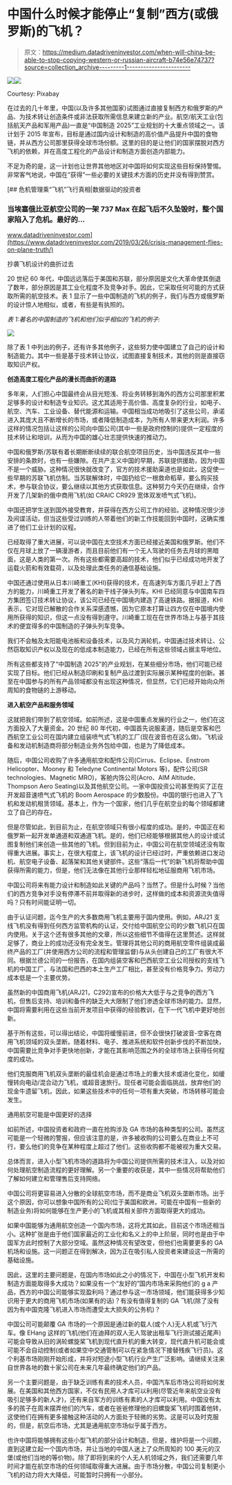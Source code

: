 # 中国什么时候才能停止“复制”西方(或俄罗斯)的飞机？

> 原文：<https://medium.datadriveninvestor.com/when-will-china-be-able-to-stop-copying-western-or-russian-aircraft-b74e56e74737?source=collection_archive---------1----------------------->

[![](img/cd4a62933c5e6a54da6e71415fd0a768.png)](http://www.track.datadriveninvestor.com/1B9E)![](img/02fd266236e90867f754253d59fb74da.png)

Courtesy: Pixabay

在过去的几十年里，中国(以及许多其他国家)试图通过直接复制西方和俄罗斯的产品、为技术转让创造条件或非法获取所需信息来建立新的产业。航空/航天工业(包括航天产品和军用产品)一直是“中国制造 2025”工业规划的十大重点领域之一。该计划于 2015 年宣布，目标是通过国内设计和制造的高价值产品提升中国的食物链，并从西方公司那里获得全球市场份额。这里的目的是让他们的国家摆脱对西方飞机的依赖，并在高度工程化的产品设计和制造方面创造内部能力。

不足为奇的是，这一计划也让世界其他地区对中国将如何实现这些目标保持警惕。非常客气地说，中国在“获得”一些必要的关键技术方面的历史并没有得到赞赏。

[](https://www.datadriveninvestor.com/2019/03/26/crisis-management-flies-on-plane-truth/) [## 危机管理乘“飞机”飞行真相|数据驱动的投资者

### 当埃塞俄比亚航空公司的一架 737 Max 在起飞后不久坠毁时，整个国家陷入了危机。最好的…

www.datadriveninvestor.com](https://www.datadriveninvestor.com/2019/03/26/crisis-management-flies-on-plane-truth/) 

抄袭飞机设计的曲折过去

20 世纪 60 年代，中国远远落后于美国和苏联，部分原因是文化大革命使其倒退了数年，部分原因是其工业化程度不及竞争对手。因此，它采取任何可能的方式获取所需的航空技术。表 1 显示了一些中国制造的飞机的例子，我们与西方或俄罗斯的设计惊人地相似，或者，有些是有执照的。

*表 1:著名的中国制造的飞机和他们似乎相似的飞机的例子:*

![](img/6878cc9167f8e0a2ea0b13f2864397ee.png)

除了表 1 中列出的例子，还有许多其他例子，这些努力使中国建立了自己的设计和制造能力。其中一些是基于技术转让协议，试图直接复制技术，其他的则是直接窃取知识产权。

**创造高度工程化产品的漫长而曲折的道路**

多年来，人们担心中国最终会从目光短浅、将业务转移到海外的西方公司那里积累足够多的设计和制造专业知识。这尤其适用于高价值、高度复杂的行业，如电子、航空、汽车、工业设备、替代能源和运输。中国相当成功地吸引了这些公司，承诺进入其庞大且不断增长的市场，或者降低制造成本，为所有人带来更大利润。许多这样的情况包括让这样的公司向中国公司(其中一些是政府控制的)提供一定程度的技术转让和培训，从而为中国的雄心壮志提供快速的推动力。

中国和俄罗斯/苏联有着长期断断续续的联合航空项目历史，当中国违反其中一些安排的条款时，也有一些嫌隙。在共产主义中国的早期，苏联提供援助，因为中国不是一个威胁。这种情况很快就改变了，官方的技术援助渠道也是如此，这促使一些早期的苏联飞机仿制。当苏联解体时，中国扔给它一根救命稻草，要么购买技术，参与联合协议，要么继续以其他方式获取信息。这种努力今天仍在继续，合作开发了几架新的俄中商用飞机(如 CRAIC CR929 宽体双发喷气式飞机)。

中国还把学生送到国外接受教育，并获得在西方公司工作的经验。这种情况很少涉及间谍活动，但当这些受过训练的人带着他们的新工作技能回到中国时，这确实推进了他们工业计划的议程。

已经取得了重大进展，可以说中国在太空技术方面已经接近美国和俄罗斯。他们不仅在月球上放了一辆漫游者，而且目前他们有一个无人驾驶的任务去月球的黑暗面，这是人类的第一次。所有这些都需要高超的技术，他们似乎已经成功地开发了运载火箭和有效载荷，以及处理此类任务的通信基础设施。

中国还通过使用从日本川崎重工(KHI)获得的技术，在高速列车方面几乎赶上了西方的能力，川崎重工开发了著名的新干线子弹头列车。KHI 已经同意与中国南车四方集团签订技术转让协议，该公司已经在中国境内建造了高速铁路。据报道，KHI 表示，它对现已解散的合作关系深感遗憾，因为它原本打算让四方仅在中国境内使用所获得的知识，但这一点没有得到遵守。川崎重工现在在世界市场上与基于其技术的便宜得多的中国制造的子弹头列车竞争。

我们不会触及太阳能电池板和设备技术，以及风力涡轮机，中国通过技术转让、公然窃取知识产权以及现在的低成本制造能力，已经在所有这些领域占据主导地位。

所有这些都支持了“中国制造 2025”的产业规划，在某些细分市场，他们可能已经实现了目标。他们已经从制造印刷和复制产品过渡到实际展示某种程度的创新。甚至在中国参与的所有产品领域都没有出现这种情况，但显然，它们已经开始向众所周知的食物链的上游移动。

**进入航空产品和服务领域**

这就把我们带到了航空领域。如前所述，这是中国重点发展的行业之一，他们在这方面投入了大量资金。20 世纪 80 年代初，中国首先说服麦道，随后是空客和巴西航空工业公司在国内建立组装喷气式飞机的工厂(现在波音也在这么做)。飞机设备和发动机制造商将部分制造业务外包给中国，也是为了降低成本。

随后，中国公司收购了许多通用航空和配件公司(Cirrus、Eclipse、Enstrom Helicopter、Mooney 和 Teledyne Continental Motors 等)，配件公司(SR technologies、Magnetic MRO)，客舱内饰公司(Acro、AIM Altitude、Thompson Aero Seating)以及其他航空公司。一家中国投资公司甚至购买了正在开发超音速喷气式飞机的 Boom Aerospace 的少数股份。中国的银行也进入了飞机和发动机租赁领域。基本上，作为一个国家，他们几乎在航空业的每个领域都建立了自己的存在。

但是尽管如此，到目前为止，在航空领域只有很小程度的成功。是的，中国正在和俄罗斯一起开发单通道和双通道飞机。是的，他们已经能够根据其他人的设计或试图复制他们来创造一些其他的飞机。但到目前为止，中国公司在航空领域还没有取得重大进展。事实上，在很大程度上，该飞机的设计已经过时，严重依赖进口发动机、航空电子设备、起落架和其他关键部件。这些“落后一代”的新飞机将帮助中国获得所需的能力，但是，他们无法像在其他行业那样轻松地征服商用飞机市场。

中国公司将来有能力设计和制造如此关键的产品吗？当然了。但是什么时候？当他们的西方竞争对手没有停滞不前并取得新的进步时，这样做的成本和资源流失值得吗？只有时间能证明一切。

由于认证问题，迄今生产的大多数商用飞机主要用于国内使用。例如，ARJ21 支线飞机没有得到任何西方监管机构的认证，交付给中国航空公司的少数飞机只在国内使用。关于这个还有很多其他的文章，所以这些细节不值得在这里赘述。这样就足够了，商业上的成功还没有完全发生。管理将其他公司的商用航空零件组装成最终产品的工厂(并使用西方公司的流程和管理监督)与从头创建自己的工厂有很大不同。根据兰德公司的一份报告，在国内组装空客和巴西航空工业公司授权的支线飞机的中国工厂，与法国和巴西的本土生产工厂相比，甚至没有价格竞争力。劳动力成本低是一个主要优势。

虽然新的中国商用飞机(ARJ21，C292)宣布的价格大大低于与之竞争的西方飞机，但售后支持、培训和备件的缺乏大大限制了他们渗透全球市场的能力。显然，中国将需要利用在这些当前开发项目中获得的经验教训，在下一代飞机中更好地创新。

基于所有这些，可以得出结论，中国将缓慢前进，但不会很快打破波音-空客在商用飞机领域的双头垄断。随着材料、电子、推进系统和软件创新步伐的不断加快，中国需要比竞争对手更快地创新，才能在其影响范围之外的全球市场上获得任何程度的成功。

他们克服商用飞机双头垄断的最佳机会是通过市场上的重大技术或进化变化，如缓慢转向电动/混合动力飞机，或超音速旅行。现任者可能会面临挑战，放弃他们的现金牛遗留飞机，因此，如果这些技术中的任何一项有重大突破，市场转移可能会发生。

通用航空可能是中国更好的选择

如前所述，中国投资者和政府一直在抢购涉及 GA 市场的各种类型的公司。虽然这可能是一个轻微的警报，但应该注意的是，许多被收购的公司要么在商业上不可行，要么他们的竞争在某种程度上超过了他们。这些收购都不能被视为重大交易。

总体而言，进入小型飞机市场的道路将为中国公司提供所需的技术注入，以及对如何处理航空制造流程的更好理解。另一个重要的收获是，其中一些情况将帮助他们了解如何建立和管理售后支持网络。

中国公司将更容易进入分散的全球航空市场，而不是商业飞机双头垄断市场。出于这个原因，你可以想象中国所有的公司(位于美国和欧洲，可能在中国有一些新的制造业务)将如何能够在生产更小的飞机或其相关部件方面取得更大的成功。

如果中国能够为通用航空创造一个国内市场，这将尤其如此，目前这个市场还相当小。这种扩张是由于他们国家最近的工业化和名义上的中上阶层，同时也是由于中国军方此时控制了大部分空域。虽然这种情况有望改变，但他们也需要更多的 GA 机场和设施。这一问题正在得到解决，因为正在吸引私人投资者来建设这一所需的基础设施。

因此，这里的主要问题是，在国内市场如此之小的情况下，中国在小型飞机开发和制造方面能取得多大成功？如果没有一个“友好的”国内市场来采购他们的 g a 产品，西方的中国公司能够实现盈利吗？通过参与这一市场领域，他们能获得多少知识用于更大的商用飞机市场(如果有的话)？有没有值得复制的 GA 飞机(除了没有因为有中国克隆飞机进入市场而遭受太大损失的公务机)？

中国公司可能颠覆 GA 市场的一个原因是通过新的载人(或个人)无人机或飞行汽车。像 EHang 这样的飞机(他们在迪拜的双人无人驾驶出租车飞行测试接近尾声)可能会导致从旧的涡轮螺旋桨飞机到现代直升机的重大转变，现代直升机可能会或可能不会自动控制(或者如果空中交通管制可以在紧急情况下接替残疾飞行员)。这个利基市场刚刚开始形成，并将对短途小型飞机行业产生广泛影响。请继续关注来自世界各地的数十家公司在未来几年最终确定他们的产品。

另一个主要问题是，由于缺乏训练有素的技术人员，中国汽车后市场公司将如何发展。在美国和其他西方国家，不仅有民用人才库可以利用(尽管近年来航空业没有吸引足够多的新人才)，还有来自军方的训练有素的人才库可以利用。中国没有太多的孩子在周末摆弄他们的汽车，或者在爸爸修理他的旧螺旋桨飞机时围着他转，这使他们在拥有更多接触这种活动的人方面处于轻微的劣势。这是可以及时克服的，但是，航空后市场，尤其是通用航空市场似乎属于西方。

也许中国将能够拥有这些小型飞机的部分设计和制造，但是，维护将是一个问题，直到这建立起一个国内市场，并让当地的中国人迷上了众所周知的 100 美元的汉堡(或他们当地的等价物)。除了即将到来的个人无人机领域之外，我们还需要几年时间才能在航空市场的任何领域取得重大进展。由于市场分散，中国公司复制更小飞机的动力将大大降低，可能暂时只拥有一小部分。
